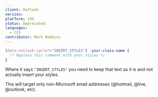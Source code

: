 ```yaml
---
client: Outlook
version:
platform: iOS
status: Deprecated
languages:
  - CSS
contributor: Mark Robbins
---
```


```css
[data-outlook-cycle*="INSERT_STYLES"] .your-class-name {
  /* Replace this comment with your styles */
}
```

Where it says `"INSERT_STYLES"` you need to keep that text as it is and not actually insert your styles.

This will target only non-Microsoft email addresses (@hotmail, @live, @outlook, etc).
